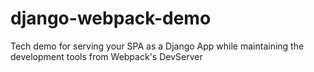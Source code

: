 # django-webpack-demo
Tech demo for serving your SPA as a Django App while maintaining the development tools from Webpack's DevServer
